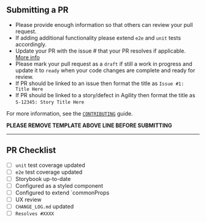 ## Submitting a PR

- Please provide enough information so that others can review your pull request.
- If adding additional functionality please extend `e2e` and `unit` tests accordingly.
- Update your PR with the issue # that your PR resolves if applicable. [More info](https://docs.github.com/en/github/managing-your-work-on-github/linking-a-pull-request-to-an-issue#linking-a-pull-request-to-an-issue-using-a-keyword.)
- Please mark your pull request as a `draft` if still a work in progress and update it to `ready` when your code changes are complete and ready for review.
- If PR should be linked to an issue then format the title as `Issue #1: Title Here`
- If PR should be linked to a story/defect in Agility then format the title as `S-12345: Story Title Here`

For more information, see the [`CONTRIBUTING`](https://github.com/digital-ai/dot-components/blob/master/CONTRIBUTING.md) guide.

**PLEASE REMOVE TEMPLATE ABOVE LINE BEFORE SUBMITTING**

---

## PR Checklist

- [ ] `unit` test coverage updated
- [ ] `e2e` test coverage updated
- [ ] Storybook up-to-date
- [ ] Configured as a styled component
- [ ] Configured to extend `commonProps
- [ ] UX review
- [ ] `CHANGE_LOG.md` updated
- [ ] `Resolves #XXXX`
